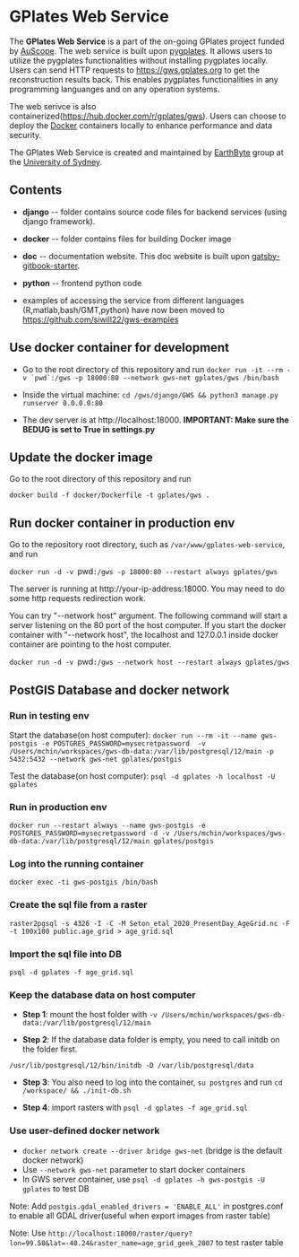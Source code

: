 # GPlates Web Service

The **GPlates Web Service** is a part of the on-going GPlates project funded by [AuScope](https://www.auscope.org.au/). 
The web service is built upon [pygplates](https://www.gplates.org/docs/pygplates/index.html). 
It allows users to utilize the pygplates functionalities without installing pygplates locally. 
Users can send HTTP requests to https://gws.gplates.org to get the reconstruction results back. 
This enables pygplates functionalities in any programming languanges and on any operation systems.

The web serivce is also containerized(https://hub.docker.com/r/gplates/gws). Users can choose to deploy the [Docker](https://www.docker.com/) containers locally 
to enhance performance and data security. 

The GPlates Web Service is created and maintained by [EarthByte](https://www.earthbyte.org) group at the [University of Sydney](https://www.sydney.edu.au/).


## Contents

- **django** -- folder contains source code files for backend services (using django framework).  

- **docker** -- folder contains files for building Docker image

- **doc** -- documentation website. This doc website is built upon [gatsby-gitbook-starter](https://www.gatsbyjs.com/starters/hasura/gatsby-gitbook-starter/).

- **python** -- frontend python code

- examples of accessing the service from different languages (R,matlab,bash/GMT,python) have now been moved to https://github.com/siwill22/gws-examples


## Use docker container for development

* Go to the root directory of this repository and run  ``docker run -it --rm -v `pwd`:/gws -p 18000:80 --network gws-net gplates/gws /bin/bash``

* Inside the virtual machine: `cd /gws/django/GWS && python3 manage.py runserver 0.0.0.0:80`

* The dev server is at http://localhost:18000. **IMPORTANT: Make sure the BEDUG is set to True in settings.py**


## Update the docker image

Go to the root directory of this repository and run 

`docker build -f docker/Dockerfile -t gplates/gws .`


## Run docker container in production env

Go to the repository root directory, such as `/var/www/gplates-web-service`, and run

`docker run -d -v `pwd`:/gws -p 18000:80 --restart always gplates/gws`

The server is running at http://your-ip-address:18000. You may need to do some http requests redirection work.

You can try "--network host" argument. The following command will start a server listening on the 80 port of the host computer.
If you start the docker container with "--network host", the localhost and 127.0.0.1 inside docker container are pointing to the host computer. 

`docker run -d -v `pwd`:/gws --network host --restart always gplates/gws`


## PostGIS Database and docker network

### Run in testing env

Start the database(on host computer): ``docker run --rm -it --name gws-postgis -e POSTGRES_PASSWORD=mysecretpassword  -v /Users/mchin/workspaces/gws-db-data:/var/lib/postgresql/12/main -p 5432:5432 --network gws-net gplates/postgis``

Test the database(on host computer): `psql -d gplates -h localhost -U gplates`

### Run in production env

``docker run --restart always --name gws-postgis -e POSTGRES_PASSWORD=mysecretpassword -d -v /Users/mchin/workspaces/gws-db-data:/var/lib/postgresql/12/main gplates/postgis``

### Log into the running container

`docker exec -ti gws-postgis /bin/bash`

### Create the sql file from a raster

`raster2pgsql -s 4326 -I -C -M Seton_etal_2020_PresentDay_AgeGrid.nc -F -t 100x100 public.age_grid > age_grid.sql`

### Import the sql file into DB

`psql -d gplates -f age_grid.sql`

### Keep the database data on host computer

- **Step 1**: mount the host folder with `-v /Users/mchin/workspaces/gws-db-data:/var/lib/postgresql/12/main`

- **Step 2**: If the database data folder is empty, you need to call initdb on the folder first.

`/usr/lib/postgresql/12/bin/initdb -D /var/lib/postgresql/data`

- **Step 3**: You also need to log into the container, `su postgres` and run `cd /workspace/ && ./init-db.sh`

- **Step 4**: import rasters with `psql -d gplates -f age_grid.sql`

### Use user-defined docker network

- `docker network create --driver bridge gws-net` (bridge is the default docker network)
- Use `--network gws-net` parameter to start docker containers
- In GWS server container, use `psql -d gplates -h gws-postgis -U gplates` to test DB


Note: Add `postgis.gdal_enabled_drivers = 'ENABLE_ALL'` in postgres.conf to enable all GDAL driver(useful when export images from raster table)

Note: Use `http://localhost:18000/raster/query?lon=99.50&lat=-40.24&raster_name=age_grid_geek_2007` to test raster table

